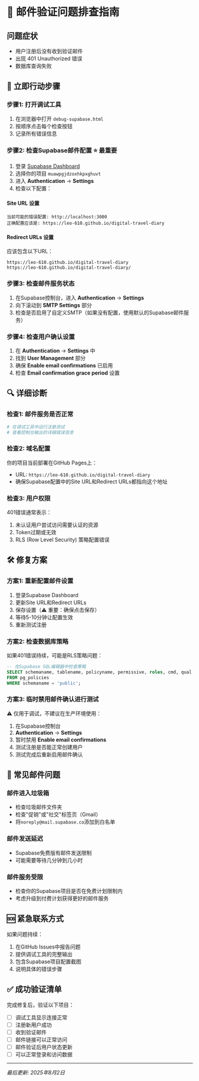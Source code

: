 # 🔧 邮件验证问题排查指南

## 问题症状
- 用户注册后没有收到验证邮件
- 出现 401 Unauthorized 错误
- 数据库查询失败

## 🎯 立即行动步骤

### 步骤1: 打开调试工具
1. 在浏览器中打开 `debug-supabase.html`
2. 按顺序点击每个检查按钮
3. 记录所有错误信息

### 步骤2: 检查Supabase邮件配置 ⭐ 最重要
1. 登录 [Supabase Dashboard](https://supabase.com/dashboard)
2. 选择你的项目 `muawpgjdzoxhkpxghuvt`
3. 进入 **Authentication** → **Settings**
4. 检查以下配置：

#### Site URL 设置
```
当前可能的错误配置: http://localhost:3000
正确配置应该是: https://leo-610.github.io/digital-travel-diary
```

#### Redirect URLs 设置
应该包含以下URL：
```
https://leo-610.github.io/digital-travel-diary
https://leo-610.github.io/digital-travel-diary/
```

### 步骤3: 检查邮件服务状态
1. 在Supabase控制台，进入 **Authentication** → **Settings**
2. 向下滚动到 **SMTP Settings** 部分
3. 检查是否启用了自定义SMTP（如果没有配置，使用默认的Supabase邮件服务）

### 步骤4: 检查用户确认设置
1. 在 **Authentication** → **Settings** 中
2. 找到 **User Management** 部分
3. 确保 **Enable email confirmations** 已启用
4. 检查 **Email confirmation grace period** 设置

## 🔍 详细诊断

### 检查1: 邮件服务是否正常
```bash
# 在调试工具中运行注册测试
# 查看控制台输出的详细错误信息
```

### 检查2: 域名配置
你的项目当前部署在GitHub Pages上：
- URL: `https://leo-610.github.io/digital-travel-diary`
- 确保Supabase配置中的Site URL和Redirect URLs都指向这个地址

### 检查3: 用户权限
401错误通常表示：
1. 未认证用户尝试访问需要认证的资源
2. Token过期或无效
3. RLS (Row Level Security) 策略配置错误

## 🛠️ 修复方案

### 方案1: 重新配置邮件设置
1. 登录Supabase Dashboard
2. 更新Site URL和Redirect URLs
3. 保存设置（⚠️ 重要：确保点击保存）
4. 等待5-10分钟让配置生效
5. 重新测试注册

### 方案2: 检查数据库策略
如果401错误持续，可能是RLS策略问题：

```sql
-- 在Supabase SQL编辑器中检查策略
SELECT schemaname, tablename, policyname, permissive, roles, cmd, qual 
FROM pg_policies 
WHERE schemaname = 'public';
```

### 方案3: 临时禁用邮件确认进行测试
⚠️ 仅用于调试，不建议在生产环境使用：

1. 在Supabase控制台
2. **Authentication** → **Settings**
3. 暂时禁用 **Enable email confirmations**
4. 测试注册是否能正常创建用户
5. 测试完成后重新启用邮件确认

## 📧 常见邮件问题

### 邮件进入垃圾箱
- 检查垃圾邮件文件夹
- 检查"促销"或"社交"标签页（Gmail）
- 将`noreply@mail.supabase.co`添加到白名单

### 邮件发送延迟
- Supabase免费版有邮件发送限制
- 可能需要等待几分钟到几小时

### 邮件服务受限
- 检查你的Supabase项目是否在免费计划限制内
- 考虑升级到付费计划获得更好的邮件服务

## 🆘 紧急联系方式

如果问题持续：
1. 在GitHub Issues中报告问题
2. 提供调试工具的完整输出
3. 包含Supabase项目配置截图
4. 说明具体的错误步骤

## ✅ 成功验证清单

完成修复后，验证以下项目：
- [ ] 调试工具显示连接正常
- [ ] 注册新用户成功
- [ ] 收到验证邮件
- [ ] 邮件链接可以正常访问
- [ ] 邮件验证后用户状态更新
- [ ] 可以正常登录和访问数据

---
*最后更新: 2025年8月2日*
